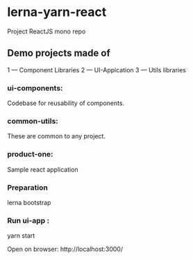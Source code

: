# lerna-yarn-react
Project ReactJS mono repo

## Demo projects made of
1 — Component Libraries
2 — UI-Appication
3 — Utils libraries

### ui-components:
 Codebase for reusability of components.

 ### common-utils:
 These are common to any project.

 ### product-one:
 Sample react application
### Preparation
lerna bootstrap

### Run ui-app :
yarn start

Open on browser: http://localhost:3000/
